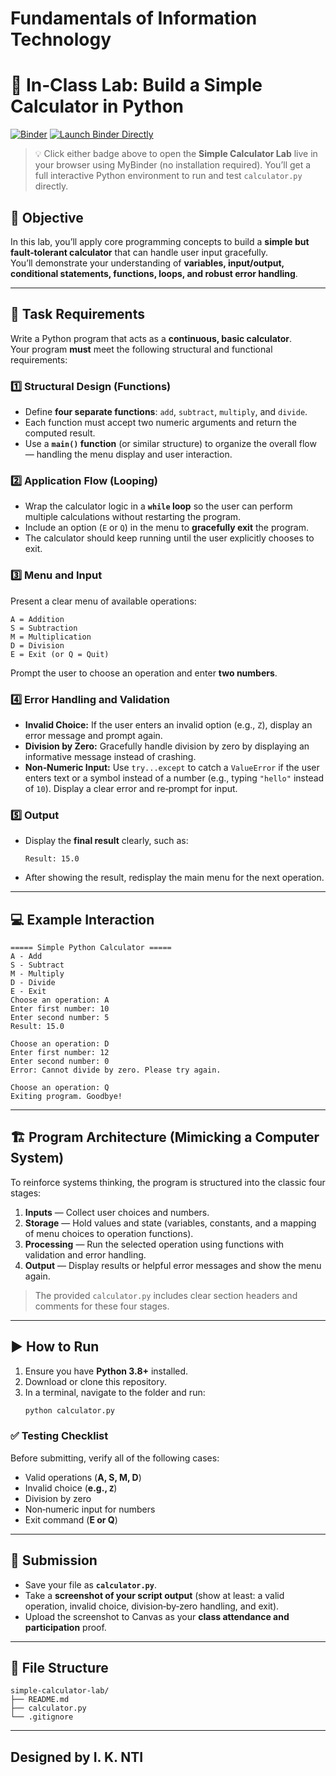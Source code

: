 # Fundamentals of Information Technology
# 🧮 In‑Class Lab: Build a Simple Calculator in Python

[![Binder](https://mybinder.org/badge_logo.svg)](https://mybinder.org/v2/gh/ntious/FundIT/HEAD?labpath=Simple_Calculator_Lab/calculator.py)
[![Launch Binder Directly](https://img.shields.io/badge/Launch_on_Binder-Click_to_Run-green?logo=jupyter)](https://mybinder.org/v2/gh/ntious/FundIT/HEAD?labpath=Simple_Calculator_Lab/calculator.py)

> 💡 Click either badge above to open the **Simple Calculator Lab** live in your browser using MyBinder (no installation required).
> You’ll get a full interactive Python environment to run and test `calculator.py` directly.


## 🎯 Objective
In this lab, you’ll apply core programming concepts to build a **simple but fault‑tolerant calculator** that can handle user input gracefully.  
You’ll demonstrate your understanding of **variables, input/output, conditional statements, functions, loops, and robust error handling**.

---

## 🧠 Task Requirements
Write a Python program that acts as a **continuous, basic calculator**.  
Your program **must** meet the following structural and functional requirements:

### 1️⃣ Structural Design (Functions)
- Define **four separate functions**: `add`, `subtract`, `multiply`, and `divide`.
- Each function must accept two numeric arguments and return the computed result.
- Use a **`main()` function** (or similar structure) to organize the overall flow — handling the menu display and user interaction.

### 2️⃣ Application Flow (Looping)
- Wrap the calculator logic in a **`while` loop** so the user can perform multiple calculations without restarting the program.
- Include an option (`E` or `Q`) in the menu to **gracefully exit** the program.
- The calculator should keep running until the user explicitly chooses to exit.

### 3️⃣ Menu and Input
Present a clear menu of available operations:
```
A = Addition
S = Subtraction
M = Multiplication
D = Division
E = Exit (or Q = Quit)
```
Prompt the user to choose an operation and enter **two numbers**.

### 4️⃣ Error Handling and Validation
- **Invalid Choice:** If the user enters an invalid option (e.g., `Z`), display an error message and prompt again.
- **Division by Zero:** Gracefully handle division by zero by displaying an informative message instead of crashing.
- **Non‑Numeric Input:** Use `try...except` to catch a `ValueError` if the user enters text or a symbol instead of a number (e.g., typing `"hello"` instead of `10`). Display a clear error and re‑prompt for input.

### 5️⃣ Output
- Display the **final result** clearly, such as:
  ```
  Result: 15.0
  ```
- After showing the result, redisplay the main menu for the next operation.

---

## 💻 Example Interaction
```
===== Simple Python Calculator =====
A - Add
S - Subtract
M - Multiply
D - Divide
E - Exit
Choose an operation: A
Enter first number: 10
Enter second number: 5
Result: 15.0

Choose an operation: D
Enter first number: 12
Enter second number: 0
Error: Cannot divide by zero. Please try again.

Choose an operation: Q
Exiting program. Goodbye!
```

---

## 🏗️ Program Architecture (Mimicking a Computer System)

To reinforce systems thinking, the program is structured into the classic four stages:

1. **Inputs** — Collect user choices and numbers.
2. **Storage** — Hold values and state (variables, constants, and a mapping of menu choices to operation functions).
3. **Processing** — Run the selected operation using functions with validation and error handling.
4. **Output** — Display results or helpful error messages and show the menu again.

> The provided `calculator.py` includes clear section headers and comments for these four stages.

---

## ▶️ How to Run
1. Ensure you have **Python 3.8+** installed.
2. Download or clone this repository.
3. In a terminal, navigate to the folder and run:
   ```bash
   python calculator.py
   ```

### ✅ Testing Checklist
Before submitting, verify all of the following cases:
- Valid operations (**A, S, M, D**)
- Invalid choice (**e.g., `Z`**)
- Division by zero
- Non‑numeric input for numbers
- Exit command (**E or Q**)

---

## 📝 Submission
- Save your file as **`calculator.py`**.
- Take a **screenshot of your script output** (show at least: a valid operation, invalid choice, division‑by‑zero handling, and exit).
- Upload the screenshot to Canvas as your **class attendance and participation** proof.

---

## 🧩 File Structure
```
simple-calculator-lab/
├── README.md
├── calculator.py
└── .gitignore
```

---

## Designed by I. K. NTI 
